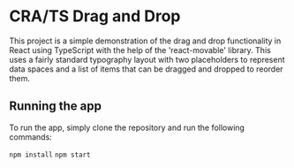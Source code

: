 # CRA/TS Drag and Drop

This project is a simple demonstration of the drag and drop functionality in React using TypeScript with the help of the 'react-movable' library. This uses a fairly standard typography layout with two placeholders to represent data spaces and a list of items that can be dragged and dropped to reorder them.

## Running the app

To run the app, simply clone the repository and run the following commands:

`npm install`
`npm start`
